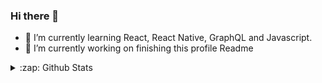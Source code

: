 ### Hi there 👋

<!--
**micheunderscore/micheunderscore** is a ✨ _special_ ✨ repository because its `README.md` (this file) appears on your GitHub profile.

Here are some ideas to get you started:

- 🔭 I’m currently working on ...
- 🌱 I’m currently learning React, React Native, GraphQL and Javascript.
- 👯 I’m looking to collaborate on ...
- 🤔 I’m looking for help with ...
- 💬 Ask me about ...
- 📫 How to reach me: ...
- 😄 Pronouns: ...
- 🔭 I’m currently working on ...
-->

- 🌱 I’m currently learning React, React Native, GraphQL and Javascript.
- 🔭 I’m currently working on finishing this profile Readme

<details>
  <summary>:zap: Github Stats</summary>
  
  <img align="left" alt="micheunderscore's Github Stats" src="https://github-readme-stats-k6klp6k28-micheunderscore.vercel.app/api?username=micheunderscore&show icons=true&hide border=true" />
</details>


